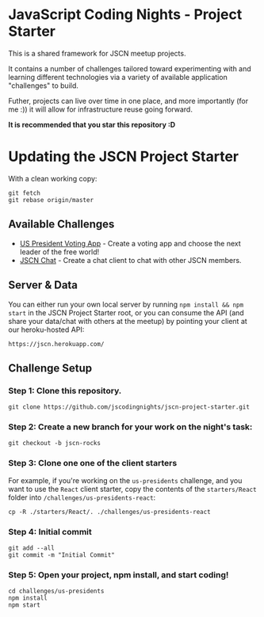 # JavaScript Coding Nights - Project Starter

This is a shared framework for JSCN meetup projects.  

It contains a number of challenges tailored toward experimenting with and learning different technologies via a variety of available application "challenges" to build.

Futher, projects can live over time in one place, and more importantly (for me :)) it will allow for infrastructure reuse going forward.

**It is recommended that you star this repository :D**

# Updating the JSCN Project Starter

With a clean working copy:

```
git fetch
git rebase origin/master
```


## Available Challenges

* [US President Voting App](/challenges/us-presidents.md) - Create a voting app and choose the next leader of the free world!
* [JSCN Chat](/challenges/chat.md) - Create a chat client to chat with other JSCN members.

## Server & Data

You can either run your own local server by running `npm install && npm start` in the JSCN Project Starter root, or you can consume the API (and share your data/chat with others at the meetup) by pointing your client at our heroku-hosted API:

```
https://jscn.herokuapp.com/
```

## Challenge Setup

### Step 1: Clone this repository.

```
git clone https://github.com/jscodingnights/jscn-project-starter.git
```

### Step 2: Create a new branch for your work on the night's task:

```
git checkout -b jscn-rocks
```

### Step 3: Clone one one of the client starters

For example, if you're working on the `us-presidents` challenge, and you want to use the `React` client starter, copy the contents of the `starters/React` folder into `/challenges/us-presidents-react`:

```
cp -R ./starters/React/. ./challenges/us-presidents-react
```

### Step 4: Initial commit

```
git add --all
git commit -m "Initial Commit"
```

### Step 5: Open your project, npm install, and start coding!

```
cd challenges/us-presidents
npm install
npm start
```
